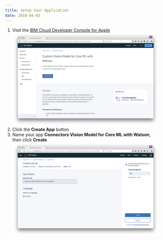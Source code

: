 ```yaml
---
title: Setup Your Application
date: 2018-04-03
---
```

1. Visit the [IBM Cloud Developer Console for Apple](https://console.bluemix.net/developer/appledevelopment/starter-kits/custom-vision-model-for-core-ml-with-watson)
![](../_images/console_create_app.png)
1. Click the **Create App** button
1. Name your app **Connectors Vision Model for Core ML with Watson**, then click **Create**
![](../_images/console_setup_app.png)
